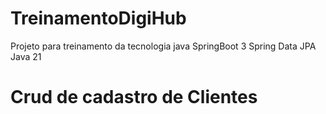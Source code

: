 # TreinamentoDigiHub
Projeto para treinamento da tecnologia java SpringBoot 3
Spring Data JPA
Java 21

# Crud de cadastro de Clientes
